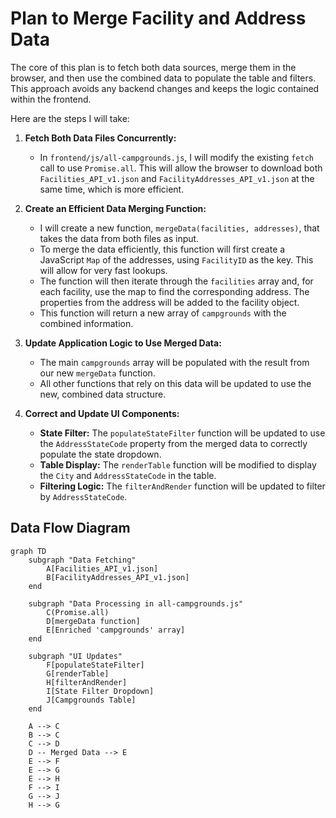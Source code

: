 # Plan to Merge Facility and Address Data

The core of this plan is to fetch both data sources, merge them in the browser, and then use the combined data to populate the table and filters. This approach avoids any backend changes and keeps the logic contained within the frontend.

Here are the steps I will take:

1.  **Fetch Both Data Files Concurrently:**
    *   In `frontend/js/all-campgrounds.js`, I will modify the existing `fetch` call to use `Promise.all`. This will allow the browser to download both `Facilities_API_v1.json` and `FacilityAddresses_API_v1.json` at the same time, which is more efficient.

2.  **Create an Efficient Data Merging Function:**
    *   I will create a new function, `mergeData(facilities, addresses)`, that takes the data from both files as input.
    *   To merge the data efficiently, this function will first create a JavaScript `Map` of the addresses, using `FacilityID` as the key. This will allow for very fast lookups.
    *   The function will then iterate through the `facilities` array and, for each facility, use the map to find the corresponding address. The properties from the address will be added to the facility object.
    *   This function will return a new array of `campgrounds` with the combined information.

3.  **Update Application Logic to Use Merged Data:**
    *   The main `campgrounds` array will be populated with the result from our new `mergeData` function.
    *   All other functions that rely on this data will be updated to use the new, combined data structure.

4.  **Correct and Update UI Components:**
    *   **State Filter:** The `populateStateFilter` function will be updated to use the `AddressStateCode` property from the merged data to correctly populate the state dropdown.
    *   **Table Display:** The `renderTable` function will be modified to display the `City` and `AddressStateCode` in the table.
    *   **Filtering Logic:** The `filterAndRender` function will be updated to filter by `AddressStateCode`.

## Data Flow Diagram

```mermaid
graph TD
    subgraph "Data Fetching"
        A[Facilities_API_v1.json]
        B[FacilityAddresses_API_v1.json]
    end

    subgraph "Data Processing in all-campgrounds.js"
        C(Promise.all)
        D[mergeData function]
        E[Enriched 'campgrounds' array]
    end

    subgraph "UI Updates"
        F[populateStateFilter]
        G[renderTable]
        H[filterAndRender]
        I[State Filter Dropdown]
        J[Campgrounds Table]
    end

    A --> C
    B --> C
    C --> D
    D -- Merged Data --> E
    E --> F
    E --> G
    E --> H
    F --> I
    G --> J
    H --> G